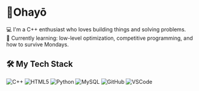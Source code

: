 # 👋Ohayō

💻 I'm a C++ enthusiast who loves building things and solving problems.  
🌱 Currently learning: low-level optimization, competitive programming, and how to survive Mondays.

## 🛠️ My Tech Stack
![C++](https://img.shields.io/badge/C++-00599C?style=flat&logo=c%2B%2B&logoColor=white)
![HTML5](https://img.shields.io/badge/HTML5-E34F26?style=flat-square&logo=html5&logoColor=white)
![Python](https://img.shields.io/badge/Python-3670A0?style=flat&logo=python&logoColor=ffdd54)
![MySQL](https://img.shields.io/badge/SQL-4479A1.svg?style=flat&logo=mysql&logoColor=white)
![GitHub](https://img.shields.io/badge/GitHub-181717?style=flat&logo=github&logoColor=white)
![VSCode](https://img.shields.io/badge/VSCode-007ACC?style=flat&logo=visual-studio-code&logoColor=white)
